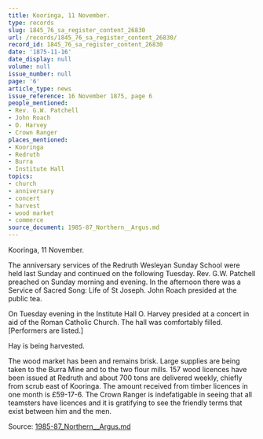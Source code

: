 ```yaml
---
title: Kooringa, 11 November.
type: records
slug: 1845_76_sa_register_content_26830
url: /records/1845_76_sa_register_content_26830/
record_id: 1845_76_sa_register_content_26830
date: '1875-11-16'
date_display: null
volume: null
issue_number: null
page: '6'
article_type: news
issue_reference: 16 November 1875, page 6
people_mentioned:
- Rev. G.W. Patchell
- John Roach
- O. Harvey
- Crown Ranger
places_mentioned:
- Kooringa
- Redruth
- Burra
- Institute Hall
topics:
- church
- anniversary
- concert
- harvest
- wood market
- commerce
source_document: 1985-87_Northern__Argus.md
---
```


Kooringa, 11 November.

The anniversary services of the Redruth Wesleyan Sunday School were held last Sunday and continued on the following Tuesday.  Rev. G.W. Patchell preached on Sunday morning and evening.  In the afternoon there was a Service of Sacred Song: Life of St Joseph.  John Roach presided at the public tea.

On Tuesday evening in the Institute Hall O. Harvey presided at a concert in aid of the Roman Catholic Church.  The hall was comfortably filled.  [Performers are listed.]

Hay is being harvested.

The wood market has been and remains brisk.  Large supplies are being taken to the Burra Mine and to the two flour mills.  157 wood licences have been issued at Redruth and about 700 tons are delivered weekly, chiefly from scrub east of Kooringa.  The amount received from timber licences in one month is £59-17-6.  The Crown Ranger is indefatigable in seeing that all teamsters have licences and it is gratifying to see the friendly terms that exist between him and the men.

Source: [1985-87_Northern__Argus.md](/downloads/markdown/1985-87_Northern__Argus.md)
